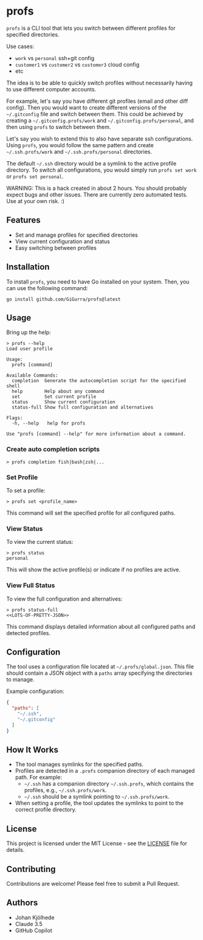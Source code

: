 # profs

`profs` is a CLI tool that lets you switch between different profiles for specified directories. 

Use cases: 
  * `work` vs `personal` ssh+git config
  * `customer1` vs `customer2` vs `customer3` cloud config
  * etc

The idea is to be able to quickly switch profiles without necessarily having to use different computer accounts.

For example, let's say you have different git profiles (email and other diff config). Then you would want to create
different versions of the `~/.gitconfig` file and switch between them. This could be achieved by creating a
`~/.gitconfig.profs/work` and `~/.gitconfig.profs/personal`, and then using `profs` to switch between them.

Let's say you wish to extend this to also have separate ssh configurations. Using `profs`, you would follow the same
pattern and create `~/.ssh.profs/work` and `~/.ssh.profs/personal` directories.

The default `~/.ssh` directory would be a symlink to the active profile directory. To switch all configurations, you
would simply run `profs set work` or `profs set personal`.

WARNING: This is a hack created in about 2 hours. You should probably expect bugs and other issues. There are currently
zero automated tests. Use at your own risk. :)

## Features

- Set and manage profiles for specified directories
- View current configuration and status
- Easy switching between profiles

## Installation

To install `profs`, you need to have Go installed on your system. Then, you can use the following command:

```
go install github.com/GiGurra/profs@latest
```

## Usage

Bring up the help:

```
> profs --help
Load user profile

Usage:
  profs [command]

Available Commands:
  completion  Generate the autocompletion script for the specified shell
  help        Help about any command
  set         Set current profile
  status      Show current configuration
  status-full Show full configuration and alternatives

Flags:
  -h, --help   help for profs

Use "profs [command] --help" for more information about a command.
```

### Create auto completion scripts

```
> profs completion fish|bash|zsh|...
```

### Set Profile

To set a profile:

```
> profs set <profile_name>
```

This command will set the specified profile for all configured paths.

### View Status

To view the current status:

```
> profs status
personal
```

This will show the active profile(s) or indicate if no profiles are active.

### View Full Status

To view the full configuration and alternatives:

```
> profs status-full
<<LOTS-OF-PRETTY-JSON>>
```

This command displays detailed information about all configured paths and detected profiles.

## Configuration

The tool uses a configuration file located at `~/.profs/global.json`. This file should contain a JSON object with a
`paths` array specifying the directories to manage.

Example configuration:

```json
{
  "paths": [
    "~/.ssh",
    "~/.gitconfig"
  ]
}
```

## How It Works

- The tool manages symlinks for the specified paths.
- Profiles are detected in a `.profs` companion directory of each managed path. For example:
    - `~/.ssh` has a companion directory `~/.ssh.profs`, which contains the profiles, e.g., `~/.ssh.profs/work`.
    - `~/.ssh` should be a symlink pointing to `~/.ssh.profs/work`.
- When setting a profile, the tool updates the symlinks to point to the correct profile directory.

## License

This project is licensed under the MIT License - see the [LICENSE](LICENSE) file for details.

## Contributing

Contributions are welcome! Please feel free to submit a Pull Request.

## Authors

- Johan Kjölhede
- Claude 3.5
- GitHub Copilot
